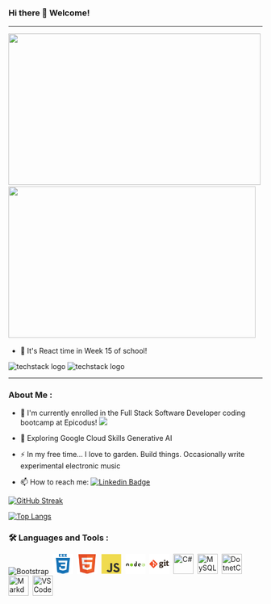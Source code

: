 ### Hi there 👋 Welcome!
---
<div align="left">
  <img src="https://media.giphy.com/media/dWesBcTLavkZuG35MI/giphy.gif" width="500" height="300"/>
</div>
<div align="left">
  <img src="https://media.giphy.com/media/3ov9jNziFTMfzSumAw/giphy.gif" width="490" height="300"/>
</div>

- 🌱 It's React time in Week 15 of school!
  
![techstack logo](https://readme-components.vercel.app/api?component=logo&logo=react&text=true&animation=spin)
![techstack logo](https://readme-components.vercel.app/api?component=logo&logo=csharp&text=true&animation=spin)



---

### About Me : 
- :telescope: I'm currently enrolled in the Full Stack Software Developer coding bootcamp at Epicodus! <img src="https://media.giphy.com/media/WUlplcMpOCEmTGBtBW/giphy.gif" width="30">

- :seedling: Exploring Google Cloud Skills Generative AI

- :zap: In my free time... I love to garden. Build things. Occasionally write experimental electronic music

- :mailbox: How to reach me: [![Linkedin Badge](https://img.shields.io/badge/-LinkedIn-blue?style=flat&logo=Linkedin&logoColor=white)](https://www.linkedin.com/in/eusebie-siebenberg/)

[![GitHub Streak](https://streak-stats.demolab.com?user=eusebiedev&theme=panda&mode=weekly&hide_longest_streak=true)](https://git.io/streak-stats)

[![Top Langs](https://github-readme-stats.vercel.app/api/top-langs/?username=eusebiedev&layout=compact&theme=vision-friendly-dark)](https://github.com/anuraghazra/github-readme-stats)

### :hammer_and_wrench: Languages and Tools :
<div>
  <img src="https://cdn.jsdelivr.net/gh/devicons/devicon/icons/bootstrap/bootstrap-original.svg" title="Bootstrap" alt="Bootstrap" width="40" height="40"/>&nbsp;
  <img src="https://github.com/devicons/devicon/blob/master/icons/css3/css3-plain-wordmark.svg"  title="CSS3" alt="CSS" width="40" height="40"/>&nbsp;
  <img src="https://github.com/devicons/devicon/blob/master/icons/html5/html5-original.svg" title="HTML5" alt="HTML" width="40" height="40"/>&nbsp;
  <img src="https://github.com/devicons/devicon/blob/master/icons/javascript/javascript-original.svg" title="JavaScript" alt="JavaScript" width="40" height="40"/>&nbsp;
  <img src="https://github.com/devicons/devicon/blob/master/icons/nodejs/nodejs-original-wordmark.svg" title="NodeJS" alt="NodeJS" width="40" height="40"/>&nbsp;
  <img src="https://github.com/devicons/devicon/blob/master/icons/git/git-original-wordmark.svg" title="Git" **alt="Git" width="40" height="40"/>&nbsp;
  <img src="https://cdn.jsdelivr.net/gh/devicons/devicon/icons/csharp/csharp-original.svg" title="C#" width="40" height="40" />&nbsp;
  <img src="https://cdn.jsdelivr.net/gh/devicons/devicon/icons/mysql/mysql-original.svg" title="MySQL" width="40" height="40" />&nbsp;
  <img src="https://cdn.jsdelivr.net/gh/devicons/devicon/icons/dotnetcore/dotnetcore-original.svg" title="DotnetCore" width="40" height="40" />&nbsp;
  <img src="https://cdn.jsdelivr.net/gh/devicons/devicon/icons/markdown/markdown-original.svg" title="Markdown" width="40" height="40"  />&nbsp;
  <img src="https://cdn.jsdelivr.net/gh/devicons/devicon/icons/vscode/vscode-original.svg" title="VSCode" width="40" height="40" />
</div>
